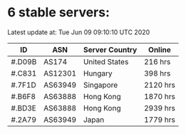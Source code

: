 # 6 stable servers:

Latest update at: Tue Jun 09 09:10:10 UTC 2020

| ID | ASN | Server Country | Online |
| -- | --- | -------------- | ------ |
| #.D09B | AS174 | United States | 216 hrs |
| #.C831 | AS12301 | Hungary | 398 hrs |
| #.7F1D | AS63949 | Singapore | 2120 hrs |
| #.B6F8 | AS63888 | Hong Kong | 1870 hrs |
| #.BD3E | AS63888 | Hong Kong | 2939 hrs |
| #.2A79 | AS63949 | Japan | 1779 hrs |

